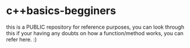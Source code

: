 # c++basics-begginers
this is a PUBLIC repository for reference purposes, you can look through this if your having any doubts on how a function/method works, you can refer here. :)
